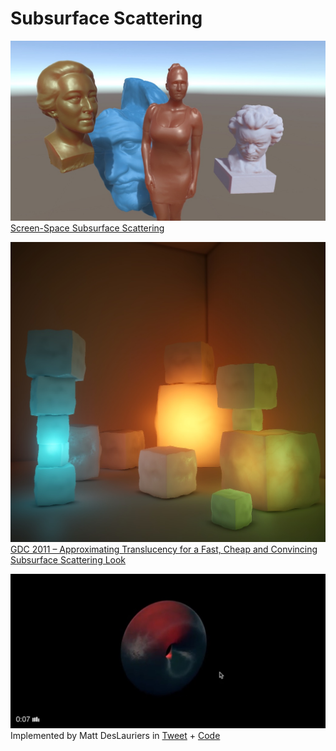 # Subsurface Scattering

![](sssss.jpg)
[Screen-Space Subsurface Scattering](https://github.com/CustomPhase/CP_SSSSS)

![](cubesss1.jpg)
[GDC 2011 – Approximating Translucency for a Fast, Cheap and Convincing Subsurface Scattering Look](https://colinbarrebrisebois.com/2011/03/07/gdc-2011-approximating-translucency-for-a-fast-cheap-and-convincing-subsurface-scattering-look/)

![](matt-sss.jpg)
Implemented by Matt DesLauriers in [Tweet](https://twitter.com/mattdesl/status/805784465725419520/video/1) + [Code](https://gist.github.com/mattdesl/2ee82157a86962347dedb6572142df7c)
